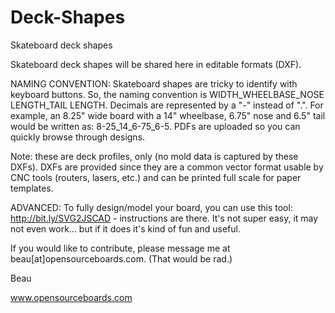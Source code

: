 # Deck-Shapes
Skateboard deck shapes

Skateboard deck shapes will be shared here in editable formats (DXF).

NAMING CONVENTION: Skateboard shapes are tricky to identify with keyboard buttons. So, the naming convention is WIDTH_WHEELBASE_NOSE LENGTH_TAIL LENGTH. Decimals are represented by a "-" instead of ".".  For example, an 8.25" wide board with a 14" wheelbase, 6.75" nose and 6.5" tail would be written as:
8-25_14_6-75_6-5. PDFs are uploaded so you can quickly browse through designs.

Note: these are deck profiles, only (no mold data is captured by these DXFs). DXFs are provided since they are a common vector format usable by CNC tools (routers, lasers, etc.) and can be printed full scale for paper templates.

ADVANCED: To fully design/model your board, you can use this tool: http://bit.ly/SVG2JSCAD - instructions are there. It's not super easy, it may not even work... but if it does it's kind of fun and useful.

If you would like to contribute, please message me at beau[at]opensourceboards.com.  (That would be rad.)

Beau

www.opensourceboards.com
